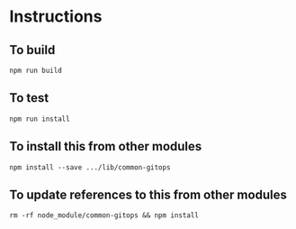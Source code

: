 # Instructions

## To build

`npm run build`

## To test

`npm run install`

## To install this from other modules

`npm install --save .../lib/common-gitops`

## To update references to this from other modules

`rm -rf node_module/common-gitops && npm install`